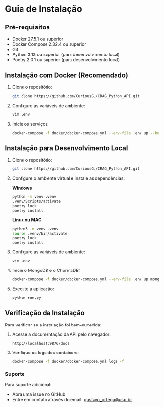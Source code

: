 # Guia de Instalação

## Pré-requisitos

- Docker 27.5.1 ou superior
- Docker Compose 2.32.4 ou superior
- Git
- Python 3.13 ou superior (para desenvolvimento local)
- Poetry 2.0.1 ou superior (para desenvolvimento local)

## Instalação com Docker (Recomendado)

1. Clone o repositório:
   ```bash
   git clone https://github.com/CuriousGu/CRAG_Python_API.git
   ```

2. Configure as variáveis de ambiente:
   ```bash
   vim .env
   ```

3. Inicie os serviços:
   ```bash
   docker-compose -f docker/docker-compose.yml --env-file .env up --build
   ```

## Instalação para Desenvolvimento Local

1. Clone o repositório:
   ```bash
   git clone https://github.com/CuriousGu/CRAG_Python_API.git
   ```

2. Configure o ambiente virtual e instale as dependências:

   **Windows**
   ```bash
   python -m venv .venv
   .venv/Scripts/activate
   poetry lock
   poetry install
   ```

   **Linux ou MAC**
   ```bash
   python3 -m venv .venv
   source .venv/bin/activate
   poetry lock
   poetry install
   ```


3. Configure as variáveis de ambiente:
   ```bash
   vim .env
   ```

4. Inicie o MongoDB e o ChormaDB:
   ```bash
   docker-compose -f docker/docker-compose.yml --env-file .env up mongodb chroma -d
   ```

5. Execute a aplicação:
   ```bash
   python run.py
   ```


## Verificação da Instalação

Para verificar se a instalação foi bem-sucedida:

1. Acesse a documentação da API pelo navegador:
   ```
   http://localhost:9876/docs
   ```

2. Verifique os logs dos containers:
   ```bash
   docker-compose -f docker/docker-compose.yml logs -f
   ```

### Suporte

Para suporte adicional:
- Abra uma issue no GitHub
- Entre em contato através do email: gustavo_ortega@usp.br
